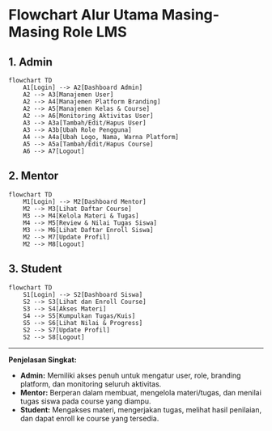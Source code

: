 # Flowchart Alur Utama Masing-Masing Role LMS

## 1. Admin

```mermaid
flowchart TD
    A1[Login] --> A2[Dashboard Admin]
    A2 --> A3[Manajemen User]
    A2 --> A4[Manajemen Platform Branding]
    A2 --> A5[Manajemen Kelas & Course]
    A2 --> A6[Monitoring Aktivitas User]
    A3 --> A3a[Tambah/Edit/Hapus User]
    A3 --> A3b[Ubah Role Pengguna]
    A4 --> A4a[Ubah Logo, Nama, Warna Platform]
    A5 --> A5a[Tambah/Edit/Hapus Course]
    A6 --> A7[Logout]
```

## 2. Mentor

```mermaid
flowchart TD
    M1[Login] --> M2[Dashboard Mentor]
    M2 --> M3[Lihat Daftar Course]
    M3 --> M4[Kelola Materi & Tugas]
    M4 --> M5[Review & Nilai Tugas Siswa]
    M3 --> M6[Lihat Daftar Enroll Siswa]
    M2 --> M7[Update Profil]
    M2 --> M8[Logout]
```

## 3. Student

```mermaid
flowchart TD
    S1[Login] --> S2[Dashboard Siswa]
    S2 --> S3[Lihat dan Enroll Course]
    S3 --> S4[Akses Materi]
    S4 --> S5[Kumpulkan Tugas/Kuis]
    S5 --> S6[Lihat Nilai & Progress]
    S2 --> S7[Update Profil]
    S2 --> S8[Logout]
```

---

**Penjelasan Singkat:**
- **Admin:** Memiliki akses penuh untuk mengatur user, role, branding platform, dan monitoring seluruh aktivitas.
- **Mentor:** Berperan dalam membuat, mengelola materi/tugas, dan menilai tugas siswa pada course yang diampu.
- **Student:** Mengakses materi, mengerjakan tugas, melihat hasil penilaian, dan dapat enroll ke course yang tersedia.